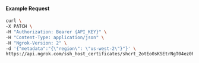 <!-- Code generated for API Clients. DO NOT EDIT. -->

#### Example Request

```bash
curl \
-X PATCH \
-H "Authorization: Bearer {API_KEY}" \
-H "Content-Type: application/json" \
-H "Ngrok-Version: 2" \
-d '{"metadata":"{\"region\": \"us-west-2\"}"}' \
https://api.ngrok.com/ssh_host_certificates/shcrt_2otEo0sKSEtrNgT04ez0PEGpk2g
```
